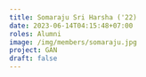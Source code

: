 ```yaml
---
title: Somaraju Sri Harsha ('22)
date: 2023-06-14T04:15:48+07:00
roles: Alumni
image: /img/members/somaraju.jpg
project: GAN
draft: false
---
```


